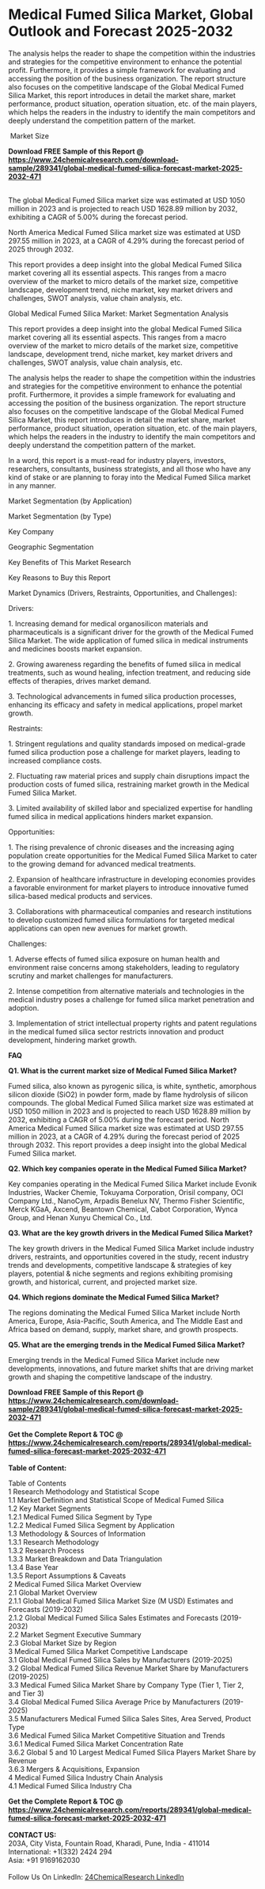 <h1>Medical Fumed Silica Market, Global Outlook and Forecast 2025-2032</h1><p>The analysis helps the reader to shape the competition within the industries and strategies for the competitive environment to enhance the potential profit. Furthermore, it provides a simple framework for evaluating and accessing the position of the business organization. The report structure also focuses on the competitive landscape of the Global Medical Fumed Silica Market, this report introduces in detail the market share, market performance, product situation, operation situation, etc. of the main players, which helps the readers in the industry to identify the main competitors and deeply understand the competition pattern of the market.</p><p>
 Market Size</p><p>
</p><div><b>Download FREE Sample of this Report @ 
            <a href="https://www.24chemicalresearch.com/download-sample/289341/global-medical-fumed-silica-forecast-market-2025-2032-471">
            https://www.24chemicalresearch.com/download-sample/289341/global-medical-fumed-silica-forecast-market-2025-2032-471</a></b></div><br><p>The global Medical Fumed Silica market size was estimated at USD 1050 million in 2023 and is projected to reach USD 1628.89 million by 2032, exhibiting a CAGR of 5.00% during the forecast period.</p><p>
</p><p>North America Medical Fumed Silica market size was estimated at USD 297.55 million in 2023, at a CAGR of 4.29% during the forecast period of 2025 through 2032.</p><p>
</p><p>This report provides a deep insight into the global Medical Fumed Silica market covering all its essential aspects. This ranges from a macro overview of the market to micro details of the market size, competitive landscape, development trend, niche market, key market drivers and challenges, SWOT analysis, value chain analysis, etc.</p><p>
Global Medical Fumed Silica Market: Market Segmentation Analysis</p><p>
</p><p>This report provides a deep insight into the global Medical Fumed Silica market covering all its essential aspects. This ranges from a macro overview of the market to micro details of the market size, competitive landscape, development trend, niche market, key market drivers and challenges, SWOT analysis, value chain analysis, etc.</p><p>
</p><p>The analysis helps the reader to shape the competition within the industries and strategies for the competitive environment to enhance the potential profit. Furthermore, it provides a simple framework for evaluating and accessing the position of the business organization. The report structure also focuses on the competitive landscape of the Global Medical Fumed Silica Market, this report introduces in detail the market share, market performance, product situation, operation situation, etc. of the main players, which helps the readers in the industry to identify the main competitors and deeply understand the competition pattern of the market.</p><p>
</p><p>In a word, this report is a must-read for industry players, investors, researchers, consultants, business strategists, and all those who have any kind of stake or are planning to foray into the Medical Fumed Silica market in any manner.</p><p>
Market Segmentation (by Application)</p><p>
</p><p>
Market Segmentation (by Type)</p><p>
</p><p>
Key Company</p><p>
</p><p>
Geographic Segmentation</p><p>
</p><p>
Key Benefits of This Market Research</p><p>
</p><p>
Key Reasons to Buy this Report</p><p>
</p><p>

Market Dynamics (Drivers, Restraints, Opportunities, and Challenges):</p><p>
Drivers:</p><p>
</p><p>1. Increasing demand for medical organosilicon materials and pharmaceuticals is a significant driver for the growth of the Medical Fumed Silica Market. The wide application of fumed silica in medical instruments and medicines boosts market expansion.</p><p>
</p><p>2. Growing awareness regarding the benefits of fumed silica in medical treatments, such as wound healing, infection treatment, and reducing side effects of therapies, drives market demand.</p><p>
</p><p>3. Technological advancements in fumed silica production processes, enhancing its efficacy and safety in medical applications, propel market growth.</p><p>
Restraints:</p><p>
</p><p>1. Stringent regulations and quality standards imposed on medical-grade fumed silica production pose a challenge for market players, leading to increased compliance costs.</p><p>
</p><p>2. Fluctuating raw material prices and supply chain disruptions impact the production costs of fumed silica, restraining market growth in the Medical Fumed Silica Market.</p><p>
</p><p>3. Limited availability of skilled labor and specialized expertise for handling fumed silica in medical applications hinders market expansion.</p><p>
Opportunities:</p><p>
</p><p>1. The rising prevalence of chronic diseases and the increasing aging population create opportunities for the Medical Fumed Silica Market to cater to the growing demand for advanced medical treatments.</p><p>
</p><p>2. Expansion of healthcare infrastructure in developing economies provides a favorable environment for market players to introduce innovative fumed silica-based medical products and services.</p><p>
</p><p>3. Collaborations with pharmaceutical companies and research institutions to develop customized fumed silica formulations for targeted medical applications can open new avenues for market growth.</p><p>
Challenges:</p><p>
</p><p>1. Adverse effects of fumed silica exposure on human health and environment raise concerns among stakeholders, leading to regulatory scrutiny and market challenges for manufacturers.</p><p>
</p><p>2. Intense competition from alternative materials and technologies in the medical industry poses a challenge for fumed silica market penetration and adoption.</p><p>
</p><p>3. Implementation of strict intellectual property rights and patent regulations in the medical fumed silica sector restricts innovation and product development, hindering market growth.</p><p>
<strong>FAQ </strong></p><p>
<strong>Q1. What is the current market size of Medical Fumed Silica Market?</strong></p><p>
</p><p>Fumed silica, also known as pyrogenic silica, is white, synthetic, amorphous silicon dioxide (SiO2) in powder form, made by flame hydrolysis of silicon compounds. The global Medical Fumed Silica market size was estimated at USD 1050 million in 2023 and is projected to reach USD 1628.89 million by 2032, exhibiting a CAGR of 5.00% during the forecast period. North America Medical Fumed Silica market size was estimated at USD 297.55 million in 2023, at a CAGR of 4.29% during the forecast period of 2025 through 2032. This report provides a deep insight into the global Medical Fumed Silica market.</p><p>
<strong>Q2. Which key companies operate in the Medical Fumed Silica Market?</strong></p><p>
</p><p>Key companies operating in the Medical Fumed Silica Market include Evonik Industries, Wacker Chemie, Tokuyama Corporation, Orisil company, OCI Company Ltd., NanoCym, Arpadis Benelux NV, Thermo Fisher Scientific, Merck KGaA, Axcend, Beantown Chemical, Cabot Corporation, Wynca Group, and Henan Xunyu Chemical Co., Ltd.</p><p>
<strong>Q3. What are the key growth drivers in the Medical Fumed Silica Market?</strong></p><p>
</p><p>The key growth drivers in the Medical Fumed Silica Market include industry drivers, restraints, and opportunities covered in the study, recent industry trends and developments, competitive landscape &amp; strategies of key players, potential &amp; niche segments and regions exhibiting promising growth, and historical, current, and projected market size.</p><p>
<strong>Q4. Which regions dominate the Medical Fumed Silica Market?</strong></p><p>
</p><p>The regions dominating the Medical Fumed Silica Market include North America, Europe, Asia-Pacific, South America, and The Middle East and Africa based on demand, supply, market share, and growth prospects.</p><p>
<strong>Q5. What are the emerging trends in the Medical Fumed Silica Market?</strong></p><p>
</p><p>Emerging trends in the Medical Fumed Silica Market include new developments, innovations, and future market shifts that are driving market growth and shaping the competitive landscape of the industry.</p><div><b>Download FREE Sample of this Report @ 
            <a href="https://www.24chemicalresearch.com/download-sample/289341/global-medical-fumed-silica-forecast-market-2025-2032-471">
            https://www.24chemicalresearch.com/download-sample/289341/global-medical-fumed-silica-forecast-market-2025-2032-471</a></b></div><br><div><b>Get the Complete Report & TOC @ 
            <a href="https://www.24chemicalresearch.com/reports/289341/global-medical-fumed-silica-forecast-market-2025-2032-471">
            https://www.24chemicalresearch.com/reports/289341/global-medical-fumed-silica-forecast-market-2025-2032-471</a></b></div><br>
            <b>Table of Content:</b><p>Table of Contents<br />
1 Research Methodology and Statistical Scope<br />
1.1 Market Definition and Statistical Scope of Medical Fumed Silica<br />
1.2 Key Market Segments<br />
1.2.1 Medical Fumed Silica Segment by Type<br />
1.2.2 Medical Fumed Silica Segment by Application<br />
1.3 Methodology & Sources of Information<br />
1.3.1 Research Methodology<br />
1.3.2 Research Process<br />
1.3.3 Market Breakdown and Data Triangulation<br />
1.3.4 Base Year<br />
1.3.5 Report Assumptions & Caveats<br />
2 Medical Fumed Silica Market Overview<br />
2.1 Global Market Overview<br />
2.1.1 Global Medical Fumed Silica Market Size (M USD) Estimates and Forecasts (2019-2032)<br />
2.1.2 Global Medical Fumed Silica Sales Estimates and Forecasts (2019-2032)<br />
2.2 Market Segment Executive Summary<br />
2.3 Global Market Size by Region<br />
3 Medical Fumed Silica Market Competitive Landscape<br />
3.1 Global Medical Fumed Silica Sales by Manufacturers (2019-2025)<br />
3.2 Global Medical Fumed Silica Revenue Market Share by Manufacturers (2019-2025)<br />
3.3 Medical Fumed Silica Market Share by Company Type (Tier 1, Tier 2, and Tier 3)<br />
3.4 Global Medical Fumed Silica Average Price by Manufacturers (2019-2025)<br />
3.5 Manufacturers Medical Fumed Silica Sales Sites, Area Served, Product Type<br />
3.6 Medical Fumed Silica Market Competitive Situation and Trends<br />
3.6.1 Medical Fumed Silica Market Concentration Rate<br />
3.6.2 Global 5 and 10 Largest Medical Fumed Silica Players Market Share by Revenue<br />
3.6.3 Mergers & Acquisitions, Expansion<br />
4 Medical Fumed Silica Industry Chain Analysis<br />
4.1 Medical Fumed Silica Industry Cha</p><div><b>Get the Complete Report & TOC @ 
            <a href="https://www.24chemicalresearch.com/reports/289341/global-medical-fumed-silica-forecast-market-2025-2032-471">
            https://www.24chemicalresearch.com/reports/289341/global-medical-fumed-silica-forecast-market-2025-2032-471</a></b></div><br><b>CONTACT US:</b><br>
            203A, City Vista, Fountain Road, Kharadi, Pune, India - 411014<br>
            International: +1(332) 2424 294<br>
            Asia: +91 9169162030 <br><br>
            Follow Us On LinkedIn: <a href="https://www.linkedin.com/company/24chemicalresearch/">24ChemicalResearch LinkedIn</a>